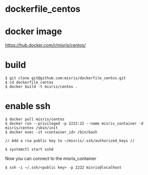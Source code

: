 # dockerfile_centos
# docker image
https://hub.docker.com/r/misris/centos/
# build
```
$ git clone git@github.com:misris/dockerfile_centos.git
$ cd dockerfile_centos
$ docker build -t misris/centos .
```
# enable ssh
```
$ docker pull misris/centos
$ docker run --privileged -p 2222:22 --name misris_container -d misris/centos /sbin/init
$ docker exec -it <container_id> /bin/bash

// Add a rsa public key to ~/misris/.ssh/authorized_keys //

$ systemctl start sshd
```
Now you can connect to the misris_container
```
$ ssh -i ~/.ssh/<public key> -p 2222 misris@localhost
```
